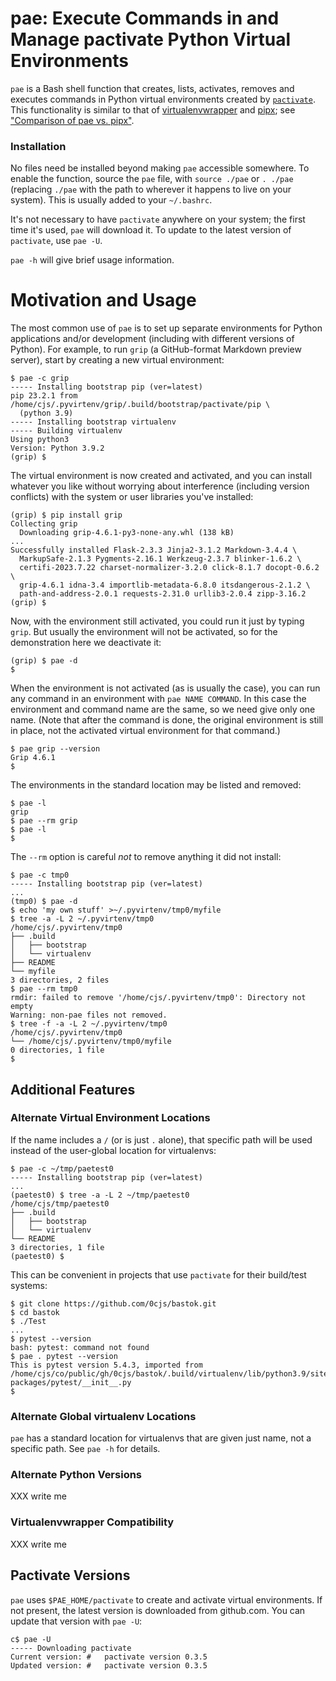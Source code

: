 pae: Execute Commands in and Manage pactivate Python Virtual Environments
=========================================================================

`pae` is a Bash shell function that creates, lists, activates, removes and
executes commands in Python virtual environments created by [`pactivate`].
This functionality is similar to that of [virtualenvwrapper] and [pipx];
see ["Comparison of pae vs. pipx"][vs-pipx].

### Installation

No files need be installed beyond making `pae` accessible somewhere. To
enable the function, source the `pae` file, with `source ./pae` or `. ./pae`
(replacing `./pae` with the path to wherever it happens to live on your
system). This is usually added to your `~/.bashrc`.

It's not necessary to have `pactivate` anywhere on your system; the first
time it's used, `pae` will download it. To update to the latest version of
`pactivate`, use `pae -U`.

`pae -h` will give brief usage information.


Motivation and Usage
====================

The most common use of `pae` is to set up separate environments for Python
applications and/or development (including with different versions of
Python). For example, to run `grip` (a GitHub-format Markdown preview
server), start by creating a new virtual environment:

    $ pae -c grip
    ----- Installing bootstrap pip (ver=latest)
    pip 23.2.1 from /home/cjs/.pyvirtenv/grip/.build/bootstrap/pactivate/pip \
      (python 3.9)
    ----- Installing bootstrap virtualenv
    ----- Building virtualenv
    Using python3
    Version: Python 3.9.2
    (grip) $ 

The virtual environment is now created and activated, and you can install
whatever you like without worrying about interference (including version
conflicts) with the system or user libraries you've installed:

    (grip) $ pip install grip
    Collecting grip
      Downloading grip-4.6.1-py3-none-any.whl (138 kB)
    ...
    Successfully installed Flask-2.3.3 Jinja2-3.1.2 Markdown-3.4.4 \
      MarkupSafe-2.1.3 Pygments-2.16.1 Werkzeug-2.3.7 blinker-1.6.2 \
      certifi-2023.7.22 charset-normalizer-3.2.0 click-8.1.7 docopt-0.6.2 \
      grip-4.6.1 idna-3.4 importlib-metadata-6.8.0 itsdangerous-2.1.2 \
      path-and-address-2.0.1 requests-2.31.0 urllib3-2.0.4 zipp-3.16.2
    (grip) $ 

Now, with the environment still activated, you could run it just by typing
`grip`. But usually the environment will not be activated, so for the
demonstration here we deactivate it:

    (grip) $ pae -d
    $ 

When the environment is not activated (as is usually the case), you can run
any command in an environment with `pae NAME COMMAND`. In this case the
environment and command name are the same, so we need give only one name.
(Note that after the command is done, the original environment is still in
place, not the activated virtual environment for that command.)

    $ pae grip --version
    Grip 4.6.1
    $ 

The environments in the standard location may be listed and removed:

    $ pae -l
    grip
    $ pae --rm grip
    $ pae -l
    $ 

The `--rm` option is careful _not_ to remove anything it did not install:

    $ pae -c tmp0
    ----- Installing bootstrap pip (ver=latest)
    ...
    (tmp0) $ pae -d
    $ echo 'my own stuff' >~/.pyvirtenv/tmp0/myfile
    $ tree -a -L 2 ~/.pyvirtenv/tmp0
    /home/cjs/.pyvirtenv/tmp0
    ├── .build
    │   ├── bootstrap
    │   └── virtualenv
    ├── README
    └── myfile
    3 directories, 2 files
    $ pae --rm tmp0
    rmdir: failed to remove '/home/cjs/.pyvirtenv/tmp0': Directory not empty
    Warning: non-pae files not removed.
    $ tree -f -a -L 2 ~/.pyvirtenv/tmp0
    /home/cjs/.pyvirtenv/tmp0
    └── /home/cjs/.pyvirtenv/tmp0/myfile
    0 directories, 1 file
    $ 


Additional Features
------------------

### Alternate Virtual Environment Locations

If the name includes a `/` (or is just `.` alone), that specific path will
be used instead of the user-global location for virtualenvs:

    $ pae -c ~/tmp/paetest0
    ----- Installing bootstrap pip (ver=latest)
    ...
    (paetest0) $ tree -a -L 2 ~/tmp/paetest0
    /home/cjs/tmp/paetest0
    ├── .build
    │   ├── bootstrap
    │   └── virtualenv
    └── README
    3 directories, 1 file
    (paetest0) $

This can be convenient in projects that use `pactivate` for their
build/test systems:

    $ git clone https://github.com/0cjs/bastok.git
    $ cd bastok
    $ ./Test
    ...
    $ pytest --version
    bash: pytest: command not found
    $ pae . pytest --version
    This is pytest version 5.4.3, imported from /home/cjs/co/public/gh/0cjs/bastok/.build/virtualenv/lib/python3.9/site-packages/pytest/__init__.py
    $

### Alternate Global virtualenv Locations

`pae` has a standard location for virtualenvs that are given just name,
not a specific path. See `pae -h` for details.

### Alternate Python Versions

XXX write me

### Virtualenvwrapper Compatibility

XXX write me


Pactivate Versions
------------------

`pae` uses `$PAE_HOME/pactivate` to create and activate virtual
environments. If not present, the latest version is downloaded from
github.com. You can update that version with `pae -U`:

    c$ pae -U
    ----- Downloading pactivate
    Current version: #   pactivate version 0.3.5
    Updated version: #   pactivate version 0.3.5



<!-------------------------------------------------------------------->
[`pactivate`]: https://github.com/cynic-net/pactivate
[pipx]: https://pipx.pypa.io/
[virtualenvwrapper]: https://pypi.org/project/virtualenvwrapper/
[vs-pipx]: ./vs-pipx.md
